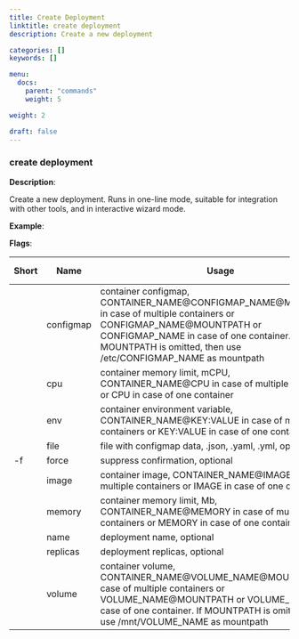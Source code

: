 ```yaml
---
title: Create Deployment
linktitle: create deployment
description: Create a new deployment

categories: []
keywords: []

menu:
  docs:
    parent: "commands"
    weight: 5

weight: 2

draft: false
---
```


### create deployment

**Description**:

Create a new deployment. Runs in one-line mode, suitable for integration with other tools, and in interactive wizard mode.

**Example**:



**Flags**:

| Short | Name | Usage | Default value |
| ----- | ---- | ----- | ------------- |
|  | configmap | container configmap, CONTAINER_NAME@CONFIGMAP_NAME@MOUNTPATH in case of multiple containers or CONFIGMAP_NAME@MOUNTPATH or CONFIGMAP_NAME in case of one container. If MOUNTPATH is omitted, then use /etc/CONFIGMAP_NAME as mountpath |  |
|  | cpu | container memory limit, mCPU, CONTAINER_NAME@CPU in case of multiple containers or CPU in case of one container |  |
|  | env | container environment variable, CONTAINER_NAME@KEY:VALUE in case of multiple containers or KEY:VALUE in case of one container |  |
|  | file | file with configmap data, .json, .yaml, .yml, optional |  |
| -f | force | suppress confirmation, optional | false |
|  | image | container image, CONTAINER_NAME@IMAGE in case of multiple containers or IMAGE in case of one container |  |
|  | memory | container memory limit, Mb, CONTAINER_NAME@MEMORY in case of multiple containers or MEMORY in case of one container |  |
|  | name | deployment name, optional |  |
|  | replicas | deployment replicas, optional | 0 |
|  | volume | container volume, CONTAINER_NAME@VOLUME_NAME@MOUNTPATH in case of multiple containers or VOLUME_NAME@MOUNTPATH or VOLUME_NAME in case of one container. If MOUNTPATH is omitted, then use /mnt/VOLUME_NAME as mountpath |  |



